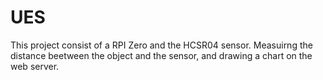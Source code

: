 # UES

This project consist of a RPI Zero and the HCSR04 sensor.
Measuirng the distance beetween the object and the sensor, and drawing a chart on the web server.
